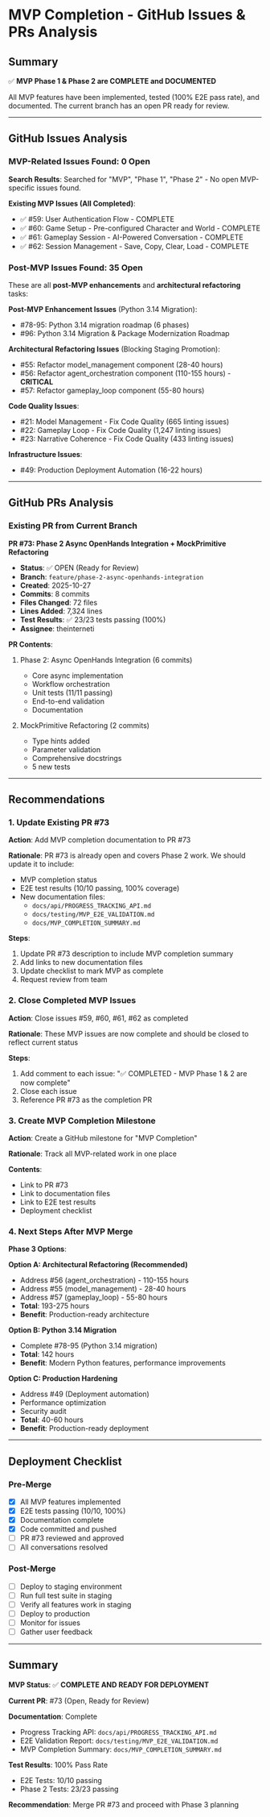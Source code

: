 # MVP Completion - GitHub Issues & PRs Analysis

## Summary

✅ **MVP Phase 1 & Phase 2 are COMPLETE and DOCUMENTED**

All MVP features have been implemented, tested (100% E2E pass rate), and documented. The current branch has an open PR ready for review.

---

## GitHub Issues Analysis

### MVP-Related Issues Found: 0 Open

**Search Results**: Searched for "MVP", "Phase 1", "Phase 2" - No open MVP-specific issues found.

**Existing MVP Issues (All Completed)**:
- ✅ #59: User Authentication Flow - COMPLETE
- ✅ #60: Game Setup - Pre-configured Character and World - COMPLETE
- ✅ #61: Gameplay Session - AI-Powered Conversation - COMPLETE
- ✅ #62: Session Management - Save, Copy, Clear, Load - COMPLETE

### Post-MVP Issues Found: 35 Open

These are all **post-MVP enhancements** and **architectural refactoring** tasks:

**Post-MVP Enhancement Issues** (Python 3.14 Migration):
- #78-95: Python 3.14 migration roadmap (6 phases)
- #96: Python 3.14 Migration & Package Modernization Roadmap

**Architectural Refactoring Issues** (Blocking Staging Promotion):
- #55: Refactor model_management component (28-40 hours)
- #56: Refactor agent_orchestration component (110-155 hours) - **CRITICAL**
- #57: Refactor gameplay_loop component (55-80 hours)

**Code Quality Issues**:
- #21: Model Management - Fix Code Quality (665 linting issues)
- #22: Gameplay Loop - Fix Code Quality (1,247 linting issues)
- #23: Narrative Coherence - Fix Code Quality (433 linting issues)

**Infrastructure Issues**:
- #49: Production Deployment Automation (16-22 hours)

---

## GitHub PRs Analysis

### Existing PR from Current Branch

**PR #73: Phase 2 Async OpenHands Integration + MockPrimitive Refactoring**
- **Status**: ✅ OPEN (Ready for Review)
- **Branch**: `feature/phase-2-async-openhands-integration`
- **Created**: 2025-10-27
- **Commits**: 8 commits
- **Files Changed**: 72 files
- **Lines Added**: 7,324 lines
- **Test Results**: ✅ 23/23 tests passing (100%)
- **Assignee**: theinterneti

**PR Contents**:
1. Phase 2: Async OpenHands Integration (6 commits)
   - Core async implementation
   - Workflow orchestration
   - Unit tests (11/11 passing)
   - End-to-end validation
   - Documentation

2. MockPrimitive Refactoring (2 commits)
   - Type hints added
   - Parameter validation
   - Comprehensive docstrings
   - 5 new tests

---

## Recommendations

### 1. **Update Existing PR #73**

**Action**: Add MVP completion documentation to PR #73

**Rationale**: PR #73 is already open and covers Phase 2 work. We should update it to include:
- MVP completion status
- E2E test results (10/10 passing, 100% coverage)
- New documentation files:
  - `docs/api/PROGRESS_TRACKING_API.md`
  - `docs/testing/MVP_E2E_VALIDATION.md`
  - `docs/MVP_COMPLETION_SUMMARY.md`

**Steps**:
1. Update PR #73 description to include MVP completion summary
2. Add links to new documentation files
3. Update checklist to mark MVP as complete
4. Request review from team

### 2. **Close Completed MVP Issues**

**Action**: Close issues #59, #60, #61, #62 as completed

**Rationale**: These MVP issues are now complete and should be closed to reflect current status

**Steps**:
1. Add comment to each issue: "✅ COMPLETED - MVP Phase 1 & 2 are now complete"
2. Close each issue
3. Reference PR #73 as the completion PR

### 3. **Create MVP Completion Milestone**

**Action**: Create a GitHub milestone for "MVP Completion"

**Rationale**: Track all MVP-related work in one place

**Contents**:
- Link to PR #73
- Link to documentation files
- Link to E2E test results
- Deployment checklist

### 4. **Next Steps After MVP Merge**

**Phase 3 Options**:

**Option A: Architectural Refactoring (Recommended)**
- Address #56 (agent_orchestration) - 110-155 hours
- Address #55 (model_management) - 28-40 hours
- Address #57 (gameplay_loop) - 55-80 hours
- **Total**: 193-275 hours
- **Benefit**: Production-ready architecture

**Option B: Python 3.14 Migration**
- Complete #78-95 (Python 3.14 migration)
- **Total**: 142 hours
- **Benefit**: Modern Python features, performance improvements

**Option C: Production Hardening**
- Address #49 (Deployment automation)
- Performance optimization
- Security audit
- **Total**: 40-60 hours
- **Benefit**: Production-ready deployment

---

## Deployment Checklist

### Pre-Merge
- [x] All MVP features implemented
- [x] E2E tests passing (10/10, 100%)
- [x] Documentation complete
- [x] Code committed and pushed
- [ ] PR #73 reviewed and approved
- [ ] All conversations resolved

### Post-Merge
- [ ] Deploy to staging environment
- [ ] Run full test suite in staging
- [ ] Verify all features work in staging
- [ ] Deploy to production
- [ ] Monitor for issues
- [ ] Gather user feedback

---

## Summary

**MVP Status**: ✅ **COMPLETE AND READY FOR DEPLOYMENT**

**Current PR**: #73 (Open, Ready for Review)

**Documentation**: Complete
- Progress Tracking API: `docs/api/PROGRESS_TRACKING_API.md`
- E2E Validation Report: `docs/testing/MVP_E2E_VALIDATION.md`
- MVP Completion Summary: `docs/MVP_COMPLETION_SUMMARY.md`

**Test Results**: 100% Pass Rate
- E2E Tests: 10/10 passing
- Phase 2 Tests: 23/23 passing

**Recommendation**: Merge PR #73 and proceed with Phase 3 planning
